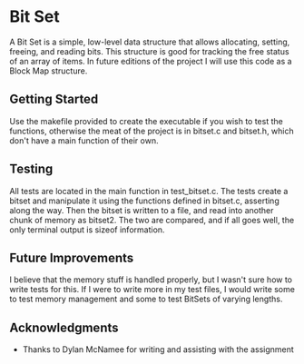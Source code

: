 # Bit Set

A Bit Set is a simple, low-level data structure that allows allocating, setting, freeing, and reading bits. This structure is good for tracking the free status of an array of items. In future editions of the project I will use this code as a Block Map structure. 

## Getting Started

Use the makefile provided to create the executable if you wish to test the functions, otherwise the meat of the project is in bitset.c and bitset.h, which don't have a main function of their own. 

## Testing

All tests are located in the main function in test_bitset.c. The tests create a bitset and manipulate it using the functions defined in bitset.c, asserting along the way. Then the bitset is written to a file, and read into another chunk of memory as bitset2. The two are compared, and if all goes well, the only terminal output is sizeof information. 

## Future Improvements

I believe that the memory stuff is handled properly, but I wasn't sure how to write tests for this. If I were to write more in my test files, I would write some to test memory management and some to test BitSets of varying lengths. 

## Acknowledgments

* Thanks to Dylan McNamee for writing and assisting with the assignment 
